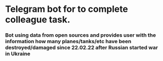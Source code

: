 # Telegram bot for to complete colleague task.
### Bot using data from open sources and provides user with the information how many planes/tanks/etc have been destroyed/damaged since 22.02.22 after Russian started war in Ukraine
